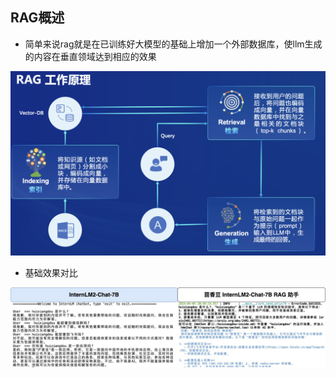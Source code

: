 ## RAG概述

- 简单来说rag就是在已训练好大模型的基础上增加一个外部数据库，使llm生成的内容在垂直领域达到相应的效果

![31](image/31.png)

- 基础效果对比

![32](image/32.png)
